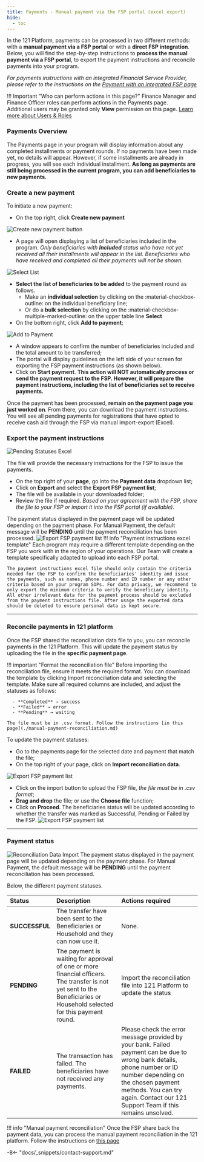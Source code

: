 ```yaml
---
title: Payments - Manual payment via the FSP portal (excel export)
hide:
  - toc
---
```


In the 121 Platform, payments can be processed in two different methods: with a **manual payment via a FSP portal** or with a **direct FSP integration**. Below, you will find the step-by-step instructions to **process the manual payment via a FSP portal**, to export the payment instructions and reconcile payments into your program.

*For payments instructions with an integrated Financial Service Provider, please refer to the instructions on the [Payment with an integrated FSP page](./payment-integrated-fsp.md)*

!!! Important "Who can perform actions in this page?"
    Finance Manager and Finance Officer roles can perform actions in the Payments page.  
    Additional users may be granted only **View** permission on this page. [Learn more about Users & Roles](../users/users-roles-page.md)

### Payments Overview

The Payments page in your program will display information about any completed installments or payment rounds. If no payments have been made yet, no details will appear. However, if some installments are already in progress, you will see each individual installment. **As long as payments are still being processed in the current program, you can add beneficiaries to new payments.**

### Create a new payment

To initiate a new payment:

- On the top right, click **Create new payment**

![Create new payment button](../assets/img/PaymentsPage.png)

- A page will open displaying a list of beneficiaries included in the program.
  *Only beneficiaries with **Included** status who have not yet received all their installments will appear in the list. Beneficiaries who have received and completed all their payments will not be shown.*

![Select List](../assets/img/CreateNewpaymentSelect.png)

- **Select the list of beneficiaries to be added** to the payment round as follows.
    - Make an **individual selection** by clicking on the :material-checkbox-outline: on the individual beneficiary line;
    - Or do a **bulk selection** by clicking on the :material-checkbox-multiple-marked-outline: on the upper table line **Select**
- On the bottom right, click **Add to payment**;

![Add to Payment](../assets/img/StartPayment.png)

- A window appears to confirm the number of beneficiaries included and the total amount to be transferred;
- The portal will display guidelines on the left side of your screen for exporting the FSP payment instructions (as shown below).
- Click on **Start payment**. **This action will NOT automatically process or send the payment request to the FSP. However, it will prepare the payment instructions, including the list of beneficiaries set to receive payments.**

Once the payment has been processed, **remain on the payment page you just worked on**. From there, you can download the payment instructions. You will see all pending payments for registrations that have opted to receive cash aid through the FSP via manual import-export (Excel).

### Export the payment instructions

![Pending Statuses Excel](../assets/img/PendingStatusExcel.png)

The file will provide the necessary instructions for the FSP to issue the payments.

- On the top right of your **page**, go into the **Payment data** dropdown list;
- Click on **Export** and select the **Export FSP payment list**;
- The file will be available in your downloaded folder;
- Review the file if required. *Based on your agreement with the FSP, share the file to your FSP or import it into the FSP portal (if available).*

The payment status displayed in the payment page will be updated depending on the payment phase. For Manual Payment, the default message will be **PENDING** until the payment reconciliation has been processed.
![Export FSP payment list](../assets/img/IndividualExportReport.png)
!!! info "Payment instructions excel template"
    Each program may require a different template depending on the FSP you work with in the region of your operations. Our Team will create a template specifically adapted to upload into each FSP portal.

    The payment instructions excel file should only contain the criteria needed for the FSP to confirm the beneficiaries' identity and issue the payments, such as names, phone number and ID number or any other criteria based on your program SOPs. For data privacy, we recommend to only export the minimum criteria to verify the beneficiary identity. All other irrelevant data for the payment process should be excluded from the payment instructions file. After usage the exported data should be deleted to ensure personal data is kept secure.

---

### Reconcile payments in 121 platform

Once the FSP shared the reconciliation data file to you, you can reconcile payments in the 121 Platform. This will update the payment status by uploading the file in the **specific payment page**.

!!! important "Format the reconciliation file"
    Before importing the reconciliation file, ensure it meets the required format. You can download the template by clicking Import reconciliation data and selecting the template. Make sure all required columns are included, and adjust the statuses as follows:

      - **Completed** → success
      - **Failed** → error
      - **Pending** → waiting

    The file must be in .csv format. Follow the instructions [in this page](./manual-payment-reconciliation.md)

To update the payment statuses:

- Go to the payments page for the selected date and payment that match the file;
- On the top right of your page, click on **Import reconciliation data**.
  
![Export FSP payment list](../assets/img/IndividualExportReport.png)

- Click on the import button to upload the FSP file, *the file must be in .csv format*;
- **Drag and drop** the file; or use the **Choose file** function;
- Click on **Proceed**. The beneficiaries status will be updated according to whether the transfer was marked as Successful, Pending or Failed by the FSP.
![Export FSP payment list](../assets/img/IndividualExportReport.png)

---

### Payment status

![Reconciliation Data Import](../assets/img/ReconciliationImport.png)
The payment status displayed in the payment page will be updated depending on the payment phase. For Manual Payment, the default message will be **PENDING** until the payment reconciliation has been processed.

Below, the different payment statuses.

| Status | Description | Actions required |
| :------| :-----------| :----------------|
| **SUCCESSFUL** | The transfer have been sent to the Beneficiaries or Household and they can now use it. | None.|
| **PENDING** | The payment is waiting for approval of one or more financial officers. The transfer is not yet sent to the Beneficiaries or Household selected for this payment round. | Import the reconciliation file into 121 Platform to update the status |
| **FAILED** | The transaction has failed. The beneficiaries have not received any payments.| Please check the error message provided by your bank. Failed payment can be due to wrong bank details, phone number or ID number depending on the chosen payment methods. You can try again. Contact our 121 Support Team if this remains unsolved.|

!!! info "Manual payment reconciliation"
    Once the FSP share back the payment data, you can process the manual payment reconciliation in the 121 platform.
    Follow the instructions on [this page](./manual-payment-reconciliation.md)

-8<- "docs/_snippets/contact-support.md"
